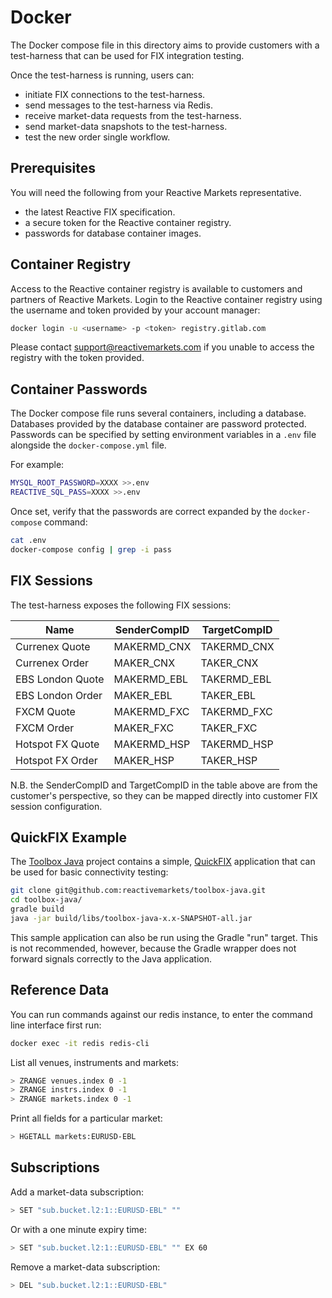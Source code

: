 # Docker

The Docker compose file in this directory aims to provide customers with a test-harness that can be
used for FIX integration testing.

Once the test-harness is running, users can:

- initiate FIX connections to the test-harness.
- send messages to the test-harness via Redis.
- receive market-data requests from the test-harness.
- send market-data snapshots to the test-harness.
- test the new order single workflow.

## Prerequisites

You will need the following from your Reactive Markets representative.

- the latest Reactive FIX specification.
- a secure token for the Reactive container registry.
- passwords for database container images.

## Container Registry

Access to the Reactive container registry is available to customers and partners of Reactive
Markets. Login to the Reactive container registry using the username and token provided by your
account manager:

```bash
docker login -u <username> -p <token> registry.gitlab.com
```

Please contact [support@reactivemarkets.com](mailto:support@reactivemarkets.com) if you unable to access the registry with the
token provided.

## Container Passwords

The Docker compose file runs several containers, including a database. Databases provided by the
database container are password protected. Passwords can be specified by setting environment
variables in a `.env` file alongside the `docker-compose.yml` file.

For example:

```bash
MYSQL_ROOT_PASSWORD=XXXX >>.env
REACTIVE_SQL_PASS=XXXX >>.env
```

Once set, verify that the passwords are correct expanded by the `docker-compose` command:

```bash
cat .env
docker-compose config | grep -i pass
```

## FIX Sessions

The test-harness exposes the following FIX sessions:

| Name             | SenderCompID | TargetCompID |
|------------------|--------------|--------------|
| Currenex Quote   | MAKERMD_CNX  | TAKERMD_CNX  |
| Currenex Order   | MAKER_CNX    | TAKER_CNX    |
| EBS London Quote | MAKERMD_EBL  | TAKERMD_EBL  |
| EBS London Order | MAKER_EBL    | TAKER_EBL    |
| FXCM Quote       | MAKERMD_FXC  | TAKERMD_FXC  |
| FXCM Order       | MAKER_FXC    | TAKER_FXC    |
| Hotspot FX Quote | MAKERMD_HSP  | TAKERMD_HSP  |
| Hotspot FX Order | MAKER_HSP    | TAKER_HSP    |

N.B. the SenderCompID and TargetCompID in the table above are from the customer's perspective,
so they can be mapped directly into customer FIX session configuration.

## QuickFIX Example

The [Toolbox Java](https://github.com/reactivemarkets/toolbox-java) project contains a simple,
[QuickFIX](https://www.quickfixj.org/) application that can be used for basic connectivity testing:

```bash
git clone git@github.com:reactivemarkets/toolbox-java.git
cd toolbox-java/
gradle build
java -jar build/libs/toolbox-java-x.x-SNAPSHOT-all.jar
```

This sample application can also be run using the Gradle "run" target. This is not recommended,
however, because the Gradle wrapper does not forward signals correctly to the Java application.

## Reference Data

You can run commands against our redis instance, to enter the command line interface first run:

```bash
docker exec -it redis redis-cli
```

List all venues, instruments and markets:

```bash
> ZRANGE venues.index 0 -1
> ZRANGE instrs.index 0 -1
> ZRANGE markets.index 0 -1
```

Print all fields for a particular market:

```bash
> HGETALL markets:EURUSD-EBL
```

## Subscriptions

Add a market-data subscription:

```bash
> SET "sub.bucket.l2:1::EURUSD-EBL" ""
```

Or with a one minute expiry time:

```bash
> SET "sub.bucket.l2:1::EURUSD-EBL" "" EX 60
```

Remove a market-data subscription:

```bash
> DEL "sub.bucket.l2:1::EURUSD-EBL"
```

